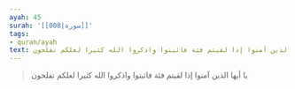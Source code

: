```yaml
---
ayah: 45
surah: '[[008|سورة]]'
tags:
- quran/ayah
text: يا أيها الذين آمنوا إذا لقيتم فئة فاثبتوا واذكروا الله كثيرا لعلكم تفلحون
---
```

> يا أيها الذين آمنوا إذا لقيتم فئة فاثبتوا واذكروا الله كثيرا لعلكم تفلحون
